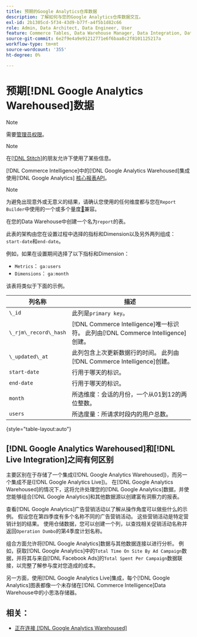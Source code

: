 ```yaml
---
title: 预期的Google Analytics仓库数据
description: 了解如何与您的Google Analytics仓库数据交互。
exl-id: 2b1305cd-5f34-43d9-b77f-a4f5b1d82c66
role: Admin, Data Architect, Data Engineer, User
feature: Commerce Tables, Data Warehouse Manager, Data Integration, Data Import/Export
source-git-commit: 6e2f9e4a9e91212771e6f6baa8c2f8101125217a
workflow-type: tm+mt
source-wordcount: '355'
ht-degree: 0%

---
```


# 预期[!DNL Google Analytics Warehoused]数据

>[!NOTE]
>
>需要[管理员权限](../../../administrator/user-management/user-management.md)。

>[!NOTE]
>
>在[[!DNL Stitch]](https://www.stitchdata.com/docs/integrations/saas/google-analytics)的朋友允许下使用了某些信息。

[!DNL Commerce Intelligence]中的[!DNL Google Analytics Warehoused]集成使用[!DNL Google Analytics] [核心报表API](https://developers.google.com/analytics/devguides/reporting/core/v3/)。

>[!NOTE]
>
>为避免出现意外或无意义的结果，请确认您使用的任何维度都与您在`Report Builder`中使用的一个或多个量度[&#128279;](https://ga-dev-tools.google/dimensions-metrics-explorer/)兼容。

在您的Data Warehouse中创建一个名为`report`的表。

此表的架构由您在设置过程中选择的指标和Dimension以及另外两列组成：`start-date`和`end-date`。

例如，如果在设置期间选择了以下指标和Dimension：

* `Metrics`： `ga:users`
* `Dimensions`： `ga:month`

该表将类似于下面的示例。

| **列名称** | **描述** |
|-----|-----|
| `\_id` | 此列是`primary key`。 |
| `\_rjm\_record\_hash` | [!DNL Commerce Intelligence]唯一标识符。 此列由[!DNL Commerce Intelligence]创建。 |
| `\_updated\_at` | 此列包含上次更新数据行的时间。 此列由[!DNL Commerce Intelligence]创建。 |
| `start-date` | 行用于哪天的标识。 |
| `end-date` | 行用于哪天的标识。 |
| `month` | 所选维度：会话的月份，一个从01到12的两位整数。 |
| `users` | 所选度量：所请求时段内的用户总数。 |

{style="table-layout:auto"}

## [!DNL Google Analytics Warehoused]和[!DNL Live Integration]之间有何区别

主要区别在于存储了一个集成([!DNL Google Analytics Warehoused])，而另一个集成不是([!DNL Google Analytics Live])。 在[!DNL Google Analytics Warehoused]的情况下，这将允许处理您的[!DNL Google Analytics]数据，并使您能够组合[!DNL Google Analytics]和其他数据源以创建富有洞察力的报表。

查看[!DNL Google Analytics]广告营销活动以了解从操作角度可以做些什么的示例。 假设您在第四季度有多个名称不同的广告营销活动。 这些营销活动是特定营销计划的结果。 使用仓储数据，您可以创建一个列，以查找相关促销活动名称并返回`Operation Dumbo`的第4季度计划名称。

组合方面允许将[!DNL Google Analytics]数据与其他数据连接以进行分析。 例如，获取[!DNL Google Analytics]中的`Total Time On Site By Ad Campaign`数据，并将其与来自[!DNL Facebook Ads]的`Total Spent Per Campaign`数据联接，以完整了解参与度对您造成的成本。

另一方面，使用[!DNL Google Analytics Live]集成，每个[!DNL Google Analytics]图表都像一个未存储在[!DNL Commerce Intelligence]Data Warehouse中的小思洛存储器。

## 相关：

* [正在连接 [!DNL Google Analytics Warehoused]](../integrations/google-analytics-warehoused.md)
